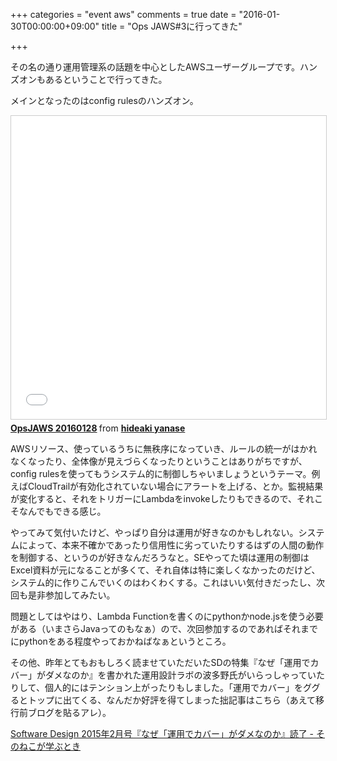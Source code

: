 +++
categories = "event aws"
comments = true
date = "2016-01-30T00:00:00+09:00"
title = "Ops JAWS#3に行ってきた"

+++

その名の通り運用管理系の話題を中心としたAWSユーザーグループです。ハンズオンもあるということで行ってきた。

メインとなったのはconfig rulesのハンズオン。

<iframe src="//www.slideshare.net/slideshow/embed_code/key/g0o2kIUtI0yKmw" width="595" height="485" frameborder="0" marginwidth="0" marginheight="0" scrolling="no" style="border:1px solid #CCC; border-width:1px; margin-bottom:5px; max-width: 100%;" allowfullscreen> </iframe> <div style="margin-bottom:5px"> <strong> <a href="//www.slideshare.net/okochang/opsjaws-20160128" title="OpsJAWS 20160128" target="_blank">OpsJAWS 20160128</a> </strong> from <strong><a href="//www.slideshare.net/okochang" target="_blank">hideaki yanase</a></strong> </div>

AWSリソース、使っているうちに無秩序になっていき、ルールの統一がはかれなくなったり、全体像が見えづらくなったりということはありがちですが、config rulesを使ってもうシステム的に制御しちゃいましょうというテーマ。例えばCloudTrailが有効化されていない場合にアラートを上げる、とか。監視結果が変化すると、それをトリガーにLambdaをinvokeしたりもできるので、それこそなんでもできる感じ。

やってみて気付いたけど、やっぱり自分は運用が好きなのかもしれない。システムによって、本来不確かであったり信用性に劣っていたりするはずの人間の動作を制御する、というのが好きなんだろうなと。SEやってた頃は運用の制御はExcel資料が元になることが多くて、それ自体は特に楽しくなかったのだけど、システム的に作りこんでいくのはわくわくする。これはいい気付きだったし、次回も是非参加してみたい。

問題としてはやはり、Lambda Functionを書くのにpythonかnode.jsを使う必要がある（いまさらJavaってのもなぁ）ので、次回参加するのであればそれまでにpythonをある程度やっておかねばなぁというところ。

その他、昨年とてもおもしろく読ませていただいたSDの特集『なぜ「運用でカバー」がダメなのか』を書かれた運用設計ラボの波多野氏がいらっしゃっていたりして、個人的にはテンション上がったりもしました。「運用でカバー」をググるとトップに出てくる、なんだか好評を得てしまった拙記事はこちら（あえて移行前ブログを貼るアレ）。

[Software Design 2015年2月号『なぜ「運用でカバー」がダメなのか』読了 - そのねこが学ぶとき](http://chroju89.hatenablog.jp/entry/2015/02/11/164926)

